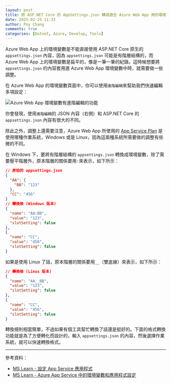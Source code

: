 ```yaml
---
layout: post
title: 將 ASP.NET Core 的 AppSettings.json 轉成適合 Azure Web App 用的環境變數格式
date: 2025-02-25 11:33
author: Poy Chang
comments: true
categories: [Dotnet, Azure, Develop, Tools]
---
```


Azure Web App 上的環境變數是不能直接使用 ASP.NET Core 原生的 `appsettings.json` 內容，因為 `appsettings.json` 可能是有階層結構的，而 Azure Web App 上的環境變數是扁平的，像是一筆一筆的紀錄。這時候想要將 `appsettings.json` 的內容套用進 Azure Web App 環境變數中時，就需要做一些調整。

在 Azure Web App 的環境變數頁面中，你可以使用`進階編輯`來幫助我們快速編輯多項設定：

![Azure Web App 環境變數有進階編輯的功能](https://i.imgur.com/NiNaYUL.png)

你會發現，使用`進階編輯`的 JSON 內容（右側）和 ASP.NET Core 的 `appsettings.json` 內容有很大的不同。

除此之外，調整上還需要注意，Azure Web App 所使用的 [App Service Plan](https://learn.microsoft.com/zh-tw/azure/app-service/overview-hosting-plans) 是使用哪種作業系統，Windows 或是 Linux，因為這兩種系統所需要做的調整有些微的不同。

在 Windows 下，要將有階層結構的 `appsettings.json` 轉換成環境變數，除了需要壓平階層外，原本階層的關係要用`:`來表示，如下所示：

```json
// 原始的 appsettings.json
{
  "AA": {
    "BB": "123"
  },
  "CC": "456"
}
// 轉換後 (Windows 版本)
{
  "name": "AA:BB",
  "value": "123",
  "slotSetting": false
},
{
  "name": "CC",
  "value": "456",
  "slotSetting": false
}
```

如果是使用 Linux 了話，原本階層的關係要用`__`（雙底線）來表示，如下所示：

```json
// 轉換後 (Linux 版本)
{
  "name": "AA__BB",
  "value": "123",
  "slotSetting": false
},
{
  "name": "CC",
  "value": "456",
  "slotSetting": false
}
```

轉換規則相當簡單，不過如果有個工具幫忙轉換了話還是挺好的。下面的格式轉換功能就是為了方便轉化而設計的，輸入 `appsettings.json` 的內容，然後選擇作業系統，就可以快速轉換格式。

<div id="app"></div>

<script>
    // 取得 app 容器
    const app = document.getElementById('app');

    // 建立標題
    const title = document.createElement('h2');
    title.textContent = 'appsettings.json Converter';
    app.appendChild(title);

    // 輸入 JSON 字串的區塊
    const inputLabel = document.createElement('label');
    inputLabel.textContent = '輸入 appsettings.json 內容：';
    app.appendChild(inputLabel);
    app.appendChild(document.createElement('br'));

    const textarea = document.createElement('textarea');
    textarea.id = 'jsonInput';
    textarea.rows = 10;
    textarea.placeholder = '{"AA": {"BB": "123"}, "CC": "456"}';
    app.appendChild(textarea);

    // 建立 radio 區塊
    const radioContainer = document.createElement('div');
    radioContainer.className = 'radio-group';

    const windowsRadio = document.createElement('input');
    windowsRadio.type = 'radio';
    windowsRadio.id = 'windows';
    windowsRadio.name = 'platform';
    windowsRadio.value = 'windows';
    windowsRadio.checked = true;
    radioContainer.appendChild(windowsRadio);

    const windowsLabel = document.createElement('label');
    windowsLabel.setAttribute('for', 'windows');
    windowsLabel.textContent = 'Windows';
    radioContainer.appendChild(windowsLabel);

    const linuxRadio = document.createElement('input');
    linuxRadio.type = 'radio';
    linuxRadio.id = 'linux';
    linuxRadio.name = 'platform';
    linuxRadio.value = 'linux';
    radioContainer.appendChild(linuxRadio);

    const linuxLabel = document.createElement('label');
    linuxLabel.setAttribute('for', 'linux');
    linuxLabel.textContent = 'Linux';
    radioContainer.appendChild(linuxLabel);

    app.appendChild(radioContainer);

    // 建立 Convert 按鈕
    const convertButton = document.createElement('button');
    convertButton.textContent = 'Convert';
    app.appendChild(convertButton);

    // 建立輸出區塊
    const outputLabel = document.createElement('label');
    outputLabel.textContent = '環境變數設定檔：';
    outputLabel.style.display = 'block';
    outputLabel.style.marginTop = '20px';
    app.appendChild(outputLabel);

    const outputArea = document.createElement('pre');
    outputArea.id = 'output';
    outputArea.style.border = '1px solid #ccc';
    outputArea.style.padding = '10px';
    outputArea.style.backgroundColor = '#f9f9f9';
    app.appendChild(outputArea);

    // 遞迴遍歷 JSON，將所有葉節點展平，同時組合 key 名
    function flattenJson(obj, parentKey = '', separator = ':') {
    let result = [];
    for (let key in obj) {
        if (Object.prototype.hasOwnProperty.call(obj, key)) {
        // 組合 key，如果有父層就用 separator 連接
        const newKey = parentKey ? parentKey + separator + key : key;
        if (typeof obj[key] === 'object' && obj[key] !== null && !Array.isArray(obj[key])) {
            // 如果是物件則遞迴展平
            result = result.concat(flattenJson(obj[key], newKey, separator));
        } else {
            // 遇到非物件則視為葉節點，建立輸出格式
            result.push({
            name: newKey,
            value: obj[key],
            slotSetting: false
            });
        }
        }
    }
    return result;
    }

    // 點擊 Convert 按鈕後執行轉換
    convertButton.addEventListener('click', function(){
    let inputText = textarea.value;
    try {
        // 嘗試解析 JSON
        const jsonData = JSON.parse(inputText);
        // 根據選擇決定連接符號：windows -> ":"，linux -> "__"
        const separator = document.querySelector('input[name="platform"]:checked').value === 'windows' ? ':' : '__';
        // 呼叫展平函式
        const flattened = flattenJson(jsonData, '', separator);
        // 格式化結果顯示，這裡用每個物件換行顯示
        outputArea.textContent = flattened.map(item => JSON.stringify(item, null, 2)).join(',\n');
    } catch (e) {
        outputArea.textContent = 'Error: 無效的 JSON 格式';
    }
    });
</script>

---

參考資料：

* [MS Learn - 設定 App Service 應用程式](https://learn.microsoft.com/zh-tw/azure/app-service/configure-common?WT.mc_id=DT-MVP-5003022)
* [MS Learn - Azure App Service 中的環境變數和應用程式設定](https://learn.microsoft.com/zh-tw/azure/app-service/reference-app-settings?WT.mc_id=DT-MVP-5003022)
